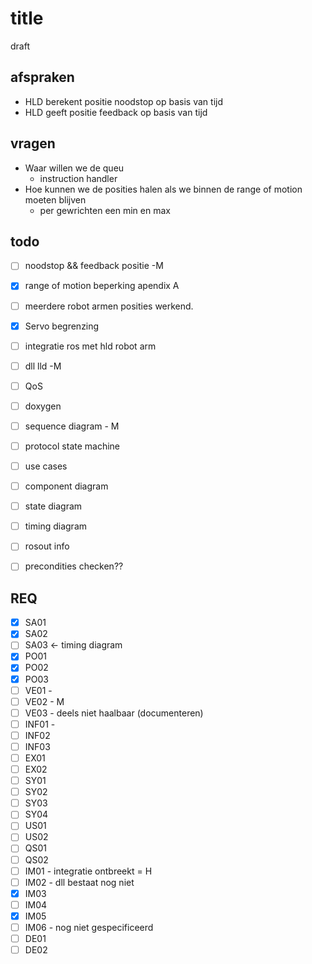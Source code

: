 # title

draft

## afspraken

* HLD berekent positie noodstop op basis van tijd
* HLD geeft positie feedback op basis van tijd

## vragen

* Waar willen we de queu
  * instruction handler
* Hoe kunnen we de posities halen als we binnen de range of motion moeten blijven
  * per gewrichten een min en max

## todo

* [ ] noodstop && feedback positie -M
* [x] range of motion beperking apendix A
* [ ] meerdere robot armen posities werkend.
* [x] Servo begrenzing
* [ ] integratie ros met hld robot arm
* [ ] dll lld -M
* [ ] QoS
* [ ] doxygen
* [ ] sequence diagram - M
* [ ] protocol state machine
* [ ] use cases
* [ ] component diagram
* [ ] state diagram
* [ ] timing diagram
* [ ] rosout info
* [ ] precondities checken??


## REQ

* [x] SA01
* [x] SA02
* [ ] SA03 <- timing diagram
* [x] PO01
* [x] PO02
* [x] PO03
* [ ] VE01 -
* [ ] VE02 - M
* [ ] VE03 - deels niet haalbaar (documenteren)
* [ ] INF01 -
* [ ] INF02
* [ ] INF03
* [ ] EX01
* [ ] EX02
* [ ] SY01
* [ ] SY02
* [ ] SY03
* [ ] SY04
* [ ] US01
* [ ] US02
* [ ] QS01
* [ ] QS02
* [ ] IM01 - integratie ontbreekt = H
* [ ] IM02 - dll bestaat nog niet
* [X] IM03
* [ ] IM04
* [X] IM05
* [ ] IM06 - nog niet gespecificeerd
* [ ] DE01
* [ ] DE02